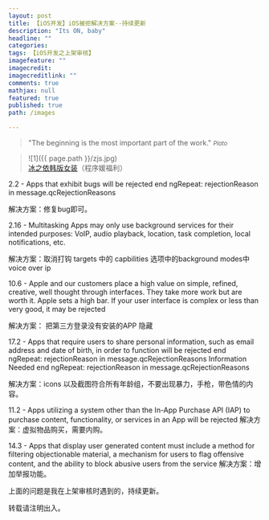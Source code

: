 ```yaml
---
layout: post
title: 【iOS开发】iOS被拒解决方案--持续更新
description: "Its ON, baby"
headline: ""
categories: 
tags: 【iOS开发之上架审核】
imagefeature: ""
imagecredit: 
imagecreditlink: ""
comments: true
mathjax: null
featured: true
published: true
path: /images

---
```


>&quot;The beginning is the most important part of the work.&quot;
><small><cite title="Plato">Plato</cite></small>

>![1]({{ page.path }}/zjs.jpg)<br>
>[冰之依韩版女装](http://allluckly.taobao.com/)（程序媛福利）

2.2 - Apps that exhibit bugs will be rejected
end ngRepeat: rejectionReason in message.qcRejectionReasons

解决方案：修复bug即可。

2.16 - Multitasking Apps may only use background services for their intended purposes: VoIP, audio playback, location, task completion, local notifications, etc.

解决方案：取消打钩   targets 中的 capbilities 选项中的background modes中voice  over  ip  

10.6 - Apple and our customers place a high value on simple, refined, creative, well thought through interfaces. They take more work but are worth it. Apple sets a high bar. If your user interface is complex or less than very good, it may be rejected

解决方案： 把第三方登录没有安装的APP 隐藏 

17.2 - Apps that require users to share personal information, such as email address and date of birth, in order to function will be rejected
end ngRepeat: rejectionReason in message.qcRejectionReasons
Information Needed
end ngRepeat: rejectionReason in message.qcRejectionReasons

解决方案：icons 以及截图符合所有年龄组，不要出现暴力，手枪，带色情的内容。

11.2 - Apps utilizing a system other than the In-App Purchase API (IAP) to purchase content, functionality, or services in an App will be rejected
解决方案：虚拟物品购买，需要内购。

14.3 - Apps that display user generated content must include a method for filtering objectionable material, a mechanism for users to flag offensive content, and the ability to block abusive users from the service
解决方案：增加举报功能。


上面的问题是我在上架审核时遇到的，持续更新。

转载请注明出入。


